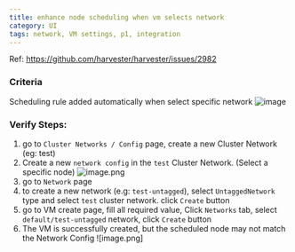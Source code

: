 ```yaml
---
title: enhance node scheduling when vm selects network
category: UI
tags: network, VM settings, p1, integration
---
```

Ref: https://github.com/harvester/harvester/issues/2982

### Criteria
Scheduling rule added automatically when select specific network
![image](https://user-images.githubusercontent.com/5169694/197729616-a6fcda2e-42ba-469f-b6c1-9c297bef1a45.png)


### Verify Steps:
1. go to `Cluster Networks / Config` page,  create a new Cluster Network (eg: test)
1. Create a new `network config` in the `test` Cluster Network. (Select a specific node)
![image.png](https://images.zenhubusercontent.com/60345555ec1db310c78aa2b8/431ba9b2-56e7-48af-bf4d-6e0ba964ebd3)
1. go to `Network` page
1. to create a new network (e.g:  `test-untagged`), select `UntaggedNetwork` type and select `test` cluster network. click `Create` button
1. go to VM create page,    fill all required value,  Click `Networks` tab,   select `default/test-untagged` network,  click `Create` button
1. The VM is successfully created, but the scheduled node may not match the Network Config
![image.png]